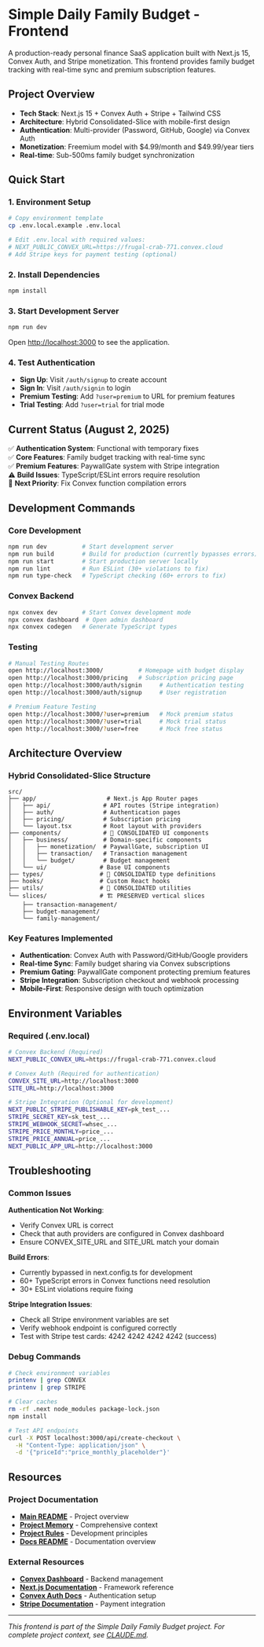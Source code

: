 # Simple Daily Family Budget - Frontend

A production-ready personal finance SaaS application built with Next.js 15, Convex Auth, and Stripe monetization. This frontend provides family budget tracking with real-time sync and premium subscription features.

## Project Overview

- **Tech Stack**: Next.js 15 + Convex Auth + Stripe + Tailwind CSS
- **Architecture**: Hybrid Consolidated-Slice with mobile-first design
- **Authentication**: Multi-provider (Password, GitHub, Google) via Convex Auth
- **Monetization**: Freemium model with $4.99/month and $49.99/year tiers
- **Real-time**: Sub-500ms family budget synchronization

## Quick Start

### 1. Environment Setup
```bash
# Copy environment template
cp .env.local.example .env.local

# Edit .env.local with required values:
# NEXT_PUBLIC_CONVEX_URL=https://frugal-crab-771.convex.cloud
# Add Stripe keys for payment testing (optional)
```

### 2. Install Dependencies
```bash
npm install
```

### 3. Start Development Server
```bash
npm run dev
```

Open [http://localhost:3000](http://localhost:3000) to see the application.

### 4. Test Authentication
- **Sign Up**: Visit `/auth/signup` to create account
- **Sign In**: Visit `/auth/signin` to login
- **Premium Testing**: Add `?user=premium` to URL for premium features
- **Trial Testing**: Add `?user=trial` for trial mode

## Current Status (August 2, 2025)

✅ **Authentication System**: Functional with temporary fixes  
✅ **Core Features**: Family budget tracking with real-time sync  
✅ **Premium Features**: PaywallGate system with Stripe integration  
⚠️ **Build Issues**: TypeScript/ESLint errors require resolution  
🎯 **Next Priority**: Fix Convex function compilation errors

## Development Commands

### Core Development
```bash
npm run dev          # Start development server
npm run build        # Build for production (currently bypasses errors)
npm run start        # Start production server locally
npm run lint         # Run ESLint (30+ violations to fix)
npm run type-check   # TypeScript checking (60+ errors to fix)
```

### Convex Backend
```bash
npx convex dev       # Start Convex development mode
npx convex dashboard  # Open admin dashboard
npx convex codegen   # Generate TypeScript types
```

### Testing
```bash
# Manual Testing Routes
open http://localhost:3000/          # Homepage with budget display
open http://localhost:3000/pricing   # Subscription pricing page
open http://localhost:3000/auth/signin     # Authentication testing
open http://localhost:3000/auth/signup     # User registration

# Premium Feature Testing
open http://localhost:3000/?user=premium   # Mock premium status
open http://localhost:3000/?user=trial     # Mock trial status
open http://localhost:3000/?user=free      # Mock free status
```

## Architecture Overview

### Hybrid Consolidated-Slice Structure
```
src/
├── app/                    # Next.js App Router pages
│   ├── api/               # API routes (Stripe integration)
│   ├── auth/              # Authentication pages
│   ├── pricing/           # Subscription pricing
│   └── layout.tsx         # Root layout with providers
├── components/            # 🔄 CONSOLIDATED UI components
│   ├── business/          # Domain-specific components
│   │   ├── monetization/  # PaywallGate, subscription UI
│   │   ├── transaction/   # Transaction management
│   │   └── budget/        # Budget management
│   └── ui/               # Base UI components
├── types/                # 🔄 CONSOLIDATED type definitions
├── hooks/                # Custom React hooks
├── utils/                # 🔄 CONSOLIDATED utilities
└── slices/               # 🏗️ PRESERVED vertical slices
    ├── transaction-management/
    ├── budget-management/
    └── family-management/
```

### Key Features Implemented
- **Authentication**: Convex Auth with Password/GitHub/Google providers
- **Real-time Sync**: Family budget sharing via Convex subscriptions
- **Premium Gating**: PaywallGate component protecting premium features
- **Stripe Integration**: Subscription checkout and webhook processing
- **Mobile-First**: Responsive design with touch optimization

## Environment Variables

### Required (.env.local)
```bash
# Convex Backend (Required)
NEXT_PUBLIC_CONVEX_URL=https://frugal-crab-771.convex.cloud

# Convex Auth (Required for authentication)
CONVEX_SITE_URL=http://localhost:3000
SITE_URL=http://localhost:3000

# Stripe Integration (Optional for development)
NEXT_PUBLIC_STRIPE_PUBLISHABLE_KEY=pk_test_...
STRIPE_SECRET_KEY=sk_test_...
STRIPE_WEBHOOK_SECRET=whsec_...
STRIPE_PRICE_MONTHLY=price_...
STRIPE_PRICE_ANNUAL=price_...
NEXT_PUBLIC_APP_URL=http://localhost:3000
```

## Troubleshooting

### Common Issues

**Authentication Not Working**:
- Verify Convex URL is correct
- Check that auth providers are configured in Convex dashboard
- Ensure CONVEX_SITE_URL and SITE_URL match your domain

**Build Errors**:
- Currently bypassed in next.config.ts for development
- 60+ TypeScript errors in Convex functions need resolution
- 30+ ESLint violations require fixing

**Stripe Integration Issues**:
- Check all Stripe environment variables are set
- Verify webhook endpoint is configured correctly
- Test with Stripe test cards: 4242 4242 4242 4242 (success)

### Debug Commands
```bash
# Check environment variables
printenv | grep CONVEX
printenv | grep STRIPE

# Clear caches
rm -rf .next node_modules package-lock.json
npm install

# Test API endpoints
curl -X POST localhost:3000/api/create-checkout \
  -H "Content-Type: application/json" \
  -d '{"priceId":"price_monthly_placeholder"}'
```

## Resources

### Project Documentation
- **[Main README](../../README.md)** - Project overview
- **[Project Memory](../../CLAUDE.md)** - Comprehensive context
- **[Project Rules](../../PROJECT_RULES.md)** - Development principles
- **[Docs README](../../docs/README.md)** - Documentation overview

### External Resources
- **[Convex Dashboard](https://dashboard.convex.dev/t/matt/project/frugal-crab-771)** - Backend management
- **[Next.js Documentation](https://nextjs.org/docs)** - Framework reference
- **[Convex Auth Docs](https://docs.convex.dev/auth)** - Authentication setup
- **[Stripe Documentation](https://stripe.com/docs)** - Payment integration

---
*This frontend is part of the Simple Daily Family Budget project. For complete project context, see [CLAUDE.md](../../CLAUDE.md).*